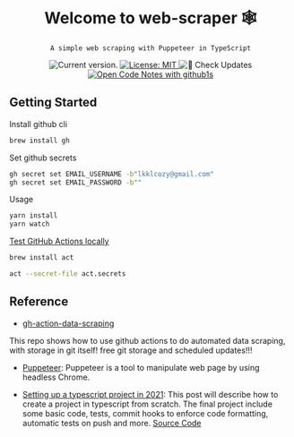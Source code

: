 <div align="center">
    <h1 align="center">Welcome to web-scraper 🕸️</h1>

    A simple web scraping with Puppeteer in TypeScript

  <p>
    <a>
      <img src="https://img.shields.io/github/package-json/v/lkcozy/code-notes" alt="Current version." />
    </a>
    <a href="#" target="_blank">
        <img alt="License: MIT" src="https://img.shields.io/badge/License-MIT-green.svg" />
    </a>
        <img src="https://github.com/lkcozy/web-scraper/actions/workflows/checkUpdats.yml/badge.svg?branch=main" alt="🔎 Check Updates" />
    <a href="https://github1s.com/lkcozy/web-scraper" target="_blank">
        <img src="https://img.shields.io/badge/Github1s-open-blue" alt="Open Code Notes with github1s" />
    </a>
   </p>
</div>

## Getting Started

Install github cli

```sh
brew install gh
```

Set github secrets

```sh
gh secret set EMAIL_USERNAME -b"lkklcozy@gmail.com"
gh secret set EMAIL_PASSWORD -b""
```

Usage

```sh
yarn install
yarn watch
```

[Test GitHub Actions locally](https://lkcozy.github.io/code-notes/git/github-actions#test-github-actions-locally)

```sh
brew install act
```

```sh
act --secret-file act.secrets
```

## Reference

- [gh-action-data-scraping](https://github.com/sw-yx/gh-action-data-scraping)

This repo shows how to use github actions to do automated data scraping, with storage in git itself! free git storage and scheduled updates!!!


- [Puppeteer](https://github.com/puppeteer/puppeteer): Puppeteer is a tool to manipulate web page by using headless Chrome.

- [Setting up a typescript project in 2021](https://dev.to/avalon-lab/setting-up-a-typescript-project-in-2021-4cfg): This post will describe how to create a project in typescript from scratch. The final project include some basic code, tests, commit hooks to enforce code formatting, automatic tests on push and more. [Source Code](https://github.com/xiorcal/ts-demo)
